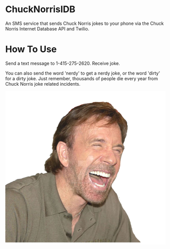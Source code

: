 # ChuckNorrisIDB
An SMS service that sends Chuck Norris jokes to your phone via the Chuck Norris Internet Database API and Twilio.

# How To Use
Send a text message to 1-415-275-2620.  Receive joke.

You can also send the word 'nerdy' to get a nerdy joke, or the word 'dirty' for a dirty joke.  Just remember, thousands of people die every year from Chuck Norris joke related incidents.

<img src="chuck_norris_578999_by_shinikami1-d6wjd8i.png" width="800px" alt="chuck_norris">
